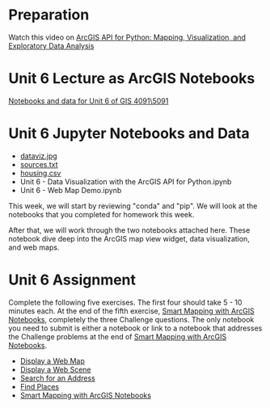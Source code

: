 # Preparation
Watch this video on [ArcGIS API for Python: Mapping, Visualization, and Exploratory Data Analysis](https://www.youtube.com/watch?v=irpubkYLrWI)

# Unit 6 Lecture as ArcGIS Notebooks
[Notebooks and data for Unit 6 of GIS 4091\5091](https://arcg.is/1ifbav0)

# Unit 6 Jupyter Notebooks and Data
- [dataviz.jpg](dataviz.jpg)
- [sources.txt](sources.txt)
- [housing.csv](housing.csv)
- Unit 6 - Data Visualization with the ArcGIS API for Python.ipynb
- Unit 6 - Web Map Demo.ipynb

This week, we will start by reviewing "conda" and "pip". 
We will look at the notebooks that you completed for homework this week.

After that, we will work through the two notebooks 
attached here. These notebook dive deep into the 
ArcGIS map view widget, data visualization, and web maps.

# Unit 6 Assignment
Complete the following five exercises. 
The first four should take 5 - 10 minutes each. 
At the end of the fifth exercise, [Smart Mapping with ArcGIS Notebooks](https://www.arcgis.com/home/item.html?id=aa5fde3f2d4642fc9c703f21fc9675a7), 
completely the three Challenge questions. The only notebook you need 
to submit is either a notebook or link to a notebook that addresses 
the Challenge problems at the 
end of [Smart Mapping with ArcGIS Notebooks](https://www.arcgis.com/home/item.html?id=aa5fde3f2d4642fc9c703f21fc9675a7).

- [Display a Web Map](https://github.com/Esri/arcgis-python-api/blob/master/labs/display_web_map.ipynb)
- [Display a Web Scene](https://github.com/Esri/arcgis-python-api/blob/master/labs/display_web_scene.ipynb)
- [Search for an Address](https://github.com/Esri/arcgis-python-api/blob/master/labs/search_and_geocode.ipynb)
- [Find Places](https://github.com/Esri/arcgis-python-api/blob/master/labs/find_places.ipynb)
- [Smart Mapping with ArcGIS Notebooks](https://www.arcgis.com/home/item.html?id=aa5fde3f2d4642fc9c703f21fc9675a7)



